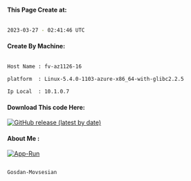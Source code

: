 
   
#### This Page Create at:

```bash

2023-03-27 - 02:41:46 UTC

```

#### Create By Machine:

```bash

Host Name : fv-az1126-16

platform  : Linux-5.4.0-1103-azure-x86_64-with-glibc2.2.5

Ip Local  : 10.1.0.7

```
#### Download This code Here:

[![GitHub release (latest by date)](https://img.shields.io/github/v/release/Gosdan-Movsesian/Gosdan?style=for-the-badge&label=Download)](https://github.com/Gosdan-Movsesian/Gosdan/releases) 

</p> 

#### About Me :

[![App-Run](https://github.com/Gosdan-Movsesian/Gosdan/actions/workflows/App-Run.yml/badge.svg)](https://github.com/Gosdan-Movsesian/Gosdan/actions/workflows/App-Run.yml)

```bash

Gosdan-Movsesian

```

